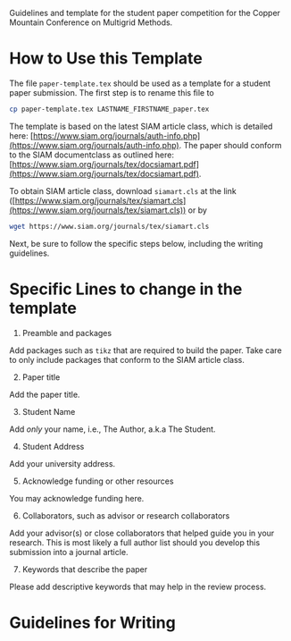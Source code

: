 Guidelines and template for the student paper competition for the Copper Mountain Conference on Multigrid Methods.

# How to Use this Template

The file `paper-template.tex` should be used as a template for a student paper submission.  The first step is to rename this file to
```bash
cp paper-template.tex LASTNAME_FIRSTNAME_paper.tex
```

The template is based on the latest SIAM article class, which is detailed here: [https://www.siam.org/journals/auth-info.php](https://www.siam.org/journals/auth-info.php).  The paper should conform to the SIAM documentclass as outlined here: [https://www.siam.org/journals/tex/docsiamart.pdf](https://www.siam.org/journals/tex/docsiamart.pdf).

To obtain SIAM article class, download `siamart.cls` at the link ([https://www.siam.org/journals/tex/siamart.cls](https://www.siam.org/journals/tex/siamart.cls)) or by
```bash
wget https://www.siam.org/journals/tex/siamart.cls
```

Next, be sure to follow the specific steps below, including the writing guidelines.

# Specific Lines to change in the template

1. Preamble and packages

  Add packages such as `tikz` that are required to build the paper.  Take care to only include packages that conform to the SIAM article class.

2. Paper title

  Add the paper title.

3. Student Name

  Add *only* your name, i.e., The Author, a.k.a The Student.

4. Student Address

  Add your university address.

5. Acknowledge funding or other resources

  You may acknowledge funding here.

6. Collaborators, such as advisor or research collaborators

  Add your advisor(s) or close collaborators that helped guide you in your research.  This is most likely a full author list should you develop this submission into a journal article.

7. Keywords that describe the paper

  Please add descriptive keywords that may help in the review process.

# Guidelines for Writing

